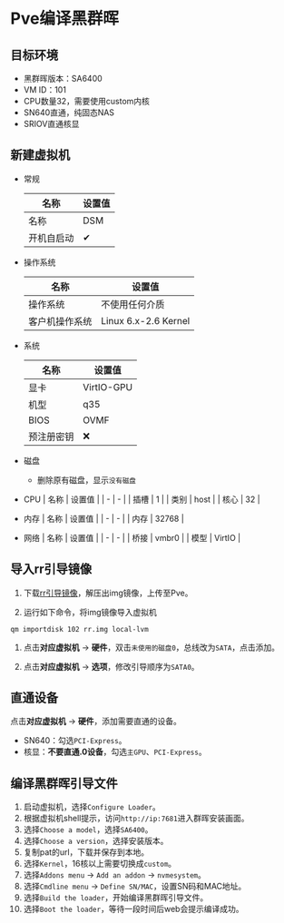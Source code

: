 # Pve编译黑群晖

## 目标环境

+ 黑群晖版本：SA6400
+ VM ID：101
+ CPU数量32，需要使用custom内核
+ SN640直通，纯固态NAS
+ SRIOV直通核显

## 新建虚拟机

+ 常规

    | 名称 | 设置值 |
    | - | - |
    | 名称 | DSM |
    | 开机自启动 | ✔ |

+ 操作系统

    | 名称 | 设置值 |
    | - | - |
    | 操作系统 | 不使用任何介质 |
    | 客户机操作系统 | Linux 6.x-2.6 Kernel |

+ 系统

    | 名称 | 设置值 |
    | - | - |
    | 显卡 | VirtIO-GPU |
    | 机型 | q35 |
    | BIOS | OVMF |
    | 预注册密钥 | ❌ |

+ 磁盘
  + 删除原有磁盘，显示`没有磁盘`

+ CPU
    | 名称 | 设置值 |
    | - | - |
    | 插槽 | 1 |
    | 类别 | host |
    | 核心 | 32 |

+ 内存
    | 名称 | 设置值 |
    | - | - |
    | 内存 | 32768 |

+ 网络
    | 名称 | 设置值 |
    | - | - |
    | 桥接 | vmbr0 |
    | 模型 | VirtIO |

## 导入rr引导镜像

1. 下载[rr引导镜像](https://github.com/RROrg/rr/releases)，解压出img镜像，上传至Pve。

1. 运行如下命令，将img镜像导入虚拟机

```shell
qm importdisk 102 rr.img local-lvm
```

1. 点击**对应虚拟机** -> **硬件**，双击`未使用的磁盘0`，总线改为`SATA`，点击添加。

1. 点击**对应虚拟机** -> **选项**，修改引导顺序为`SATA0`。

## 直通设备

点击**对应虚拟机** -> **硬件**，添加需要直通的设备。

+ SN640：勾选`PCI-Express`。
+ 核显：**不要直通.0设备**，勾选`主GPU`、`PCI-Express`。

## 编译黑群晖引导文件

1. 启动虚拟机，选择`Configure Loader`。
1. 根据虚拟机shell提示，访问`http://ip:7681`进入群晖安装画面。
1. 选择`Choose a model`，选择`SA6400`。
1. 选择`Choose a version`，选择安装版本。
1. 复制pat的url，下载并保存到本地。
1. 选择`Kernel`，16核以上需要切换成`custom`。
1. 选择`Addons menu` -> `Add an addon` -> `nvmesystem`。
1. 选择`Cmdline menu` -> `Define SN/MAC`，设置SN码和MAC地址。
1. 选择`Build the loader`，开始编译黑群晖引导文件。
1. 选择`Boot the loader`，等待一段时间后web会提示编译成功。
